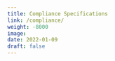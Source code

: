 ```yaml
---
title: Compliance Specifications
link: /compliance/
weight: -8000
image:
date: 2022-01-09
draft: false
---
```


